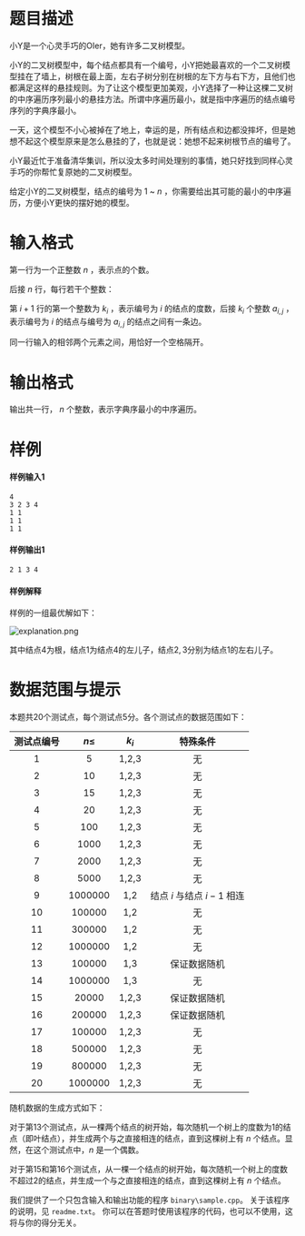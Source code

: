 
# 题目描述

小Y是一个心灵手巧的OIer，她有许多二叉树模型。

小Y的二叉树模型中，每个结点都具有一个编号，小Y把她最喜欢的一个二叉树模型挂在了墙上，树根在最上面，左右子树分别在树根的左下方与右下方，且他们也都满足这样的悬挂规则。为了让这个模型更加美观，小Y选择了一种让这棵二叉树的中序遍历序列最小的悬挂方法。所谓中序遍历最小，就是指中序遍历的结点编号序列的字典序最小。

一天，这个模型不小心被掉在了地上，幸运的是，所有结点和边都没摔坏，但是她想不起这个模型原来是怎么悬挂的了，也就是说：她想不起来树根节点的编号了。

小Y最近忙于准备清华集训，所以没太多时间处理别的事情，她只好找到同样心灵手巧的你帮忙复原她的二叉树模型。

给定小Y的二叉树模型，结点的编号为 $1$ ~ $n$ ，你需要给出其可能的最小的中序遍历，方便小Y更快的摆好她的模型。

# 输入格式

第一行为一个正整数 $n$ ，表示点的个数。

后接 $n$ 行，每行若干个整数：

第 $i+1$ 行的第一个整数为 $k_i$ ，表示编号为 $i$ 的结点的度数，后接 $k_i$ 个整数 $a_{i,j}$ ，表示编号为 $i$ 的结点与编号为 $a_{i,j}$ 的结点之间有一条边。

同一行输入的相邻两个元素之间，用恰好一个空格隔开。

# 输出格式

输出共一行， $n$ 个整数，表示字典序最小的中序遍历。

# 样例

#### 样例输入1
```plain
4
3 2 3 4
1 1
1 1
1 1
```

#### 样例输出1
```plain
2 1 3 4
```


#### 样例解释

样例的一组最优解如下：

![explanation.png](/source/loj/2324/img/aHR0cHM6Ly9pLmxvbGkubmV0LzIwMTcvMTIvMTAvNWEyYzk1NGY1ODM2NS5wbmc=.png)

其中结点$4$为根，结点$1$为结点$4$的左儿子，结点$2,3$分别为结点$1$的左右儿子。

# 数据范围与提示

本题共20个测试点，每个测试点5分。各个测试点的数据范围如下：

<!-- BEGIN: Migrated markdown table -->

| 测试点编号 | $n \le$ | $k_i$ | 特殊条件 |
|:-:|:-:|:-:|:-:|
| 1 | 5 | 1,2,3 | 无 |
| 2 | 10 | 1,2,3 | 无 |
| 3 | 15 | 1,2,3 | 无 |
| 4 | 20 | 1,2,3 | 无 |
| 5 | 100 | 1,2,3 | 无 |
| 6 | 1000 | 1,2,3 | 无 |
| 7 | 2000 | 1,2,3 | 无 |
| 8 | 5000 | 1,2,3 | 无 |
| 9 | 1000000 | 1,2 | 结点 $i$ 与结点 $i-1$ 相连 |
| 10 | 100000 | 1,2 | 无 |
| 11 | 300000 | 1,2 | 无 |
| 12 | 1000000 | 1,2 | 无 |
| 13 | 100000 | 1,3 | 保证数据随机 |
| 14 | 1000000 | 1,3 | 无 |
| 15 | 20000 | 1,2,3 | 保证数据随机 |
| 16 | 200000 | 1,2,3 | 保证数据随机 |
| 17 | 100000 | 1,2,3 | 无 |
| 18 | 500000 | 1,2,3 | 无 |
| 19 | 800000 | 1,2,3 | 无 |
| 20 | 1000000 | 1,2,3 | 无 |

<!-- Migrated from original HTML table:
<table><thead>
<tr>
<th style='text-align:center'>测试点编号</th><th style='text-align:center'>$n \le$ </th><th style='text-align:center'>$k_i$ </th><th style='text-align:center'>特殊条件</th></tr>
</thead><tbody>
<tr>
<td style='text-align:center'>1</td><td style='text-align:center'>5</td><td style='text-align:center' rowspan='8'>1,2,3</td><td style='text-align:center' rowspan='8'>无</td></tr>
<tr>
<td style='text-align:center'>2</td><td style='text-align:center'>10</td></tr>
<tr>
<td style='text-align:center'>3</td><td style='text-align:center'>15</td></tr>
<tr>
<td style='text-align:center'>4</td><td style='text-align:center'>20</td></tr>
<tr>
<td style='text-align:center'>5</td><td style='text-align:center'>100</td></tr>
<tr>
<td style='text-align:center'>6</td><td style='text-align:center'>1000</td></tr>
<tr>
<td style='text-align:center'>7</td><td style='text-align:center'>2000</td></tr>
<tr>
<td style='text-align:center'>8</td><td style='text-align:center'>5000</td></tr>
<tr>
<td style='text-align:center'>9</td><td style='text-align:center'>1000000</td><td style='text-align:center' rowspan='4'>1,2</td><td style='text-align:center'>结点 $i$ 与结点 $i-1$ 相连</td></tr>
<tr>
<td style='text-align:center'>10</td><td style='text-align:center'>100000</td><td style='text-align:center' rowspan='3'>无</td></tr>
<tr>
<td style='text-align:center'>11</td><td style='text-align:center'>300000</td></tr>
<tr>
<td style='text-align:center'>12</td><td style='text-align:center'>1000000</td></tr>
<tr>
<td style='text-align:center'>13</td><td style='text-align:center'>100000</td><td style='text-align:center' rowspan='2'>1,3</td><td style='text-align:center'>保证数据随机</td></tr>
<tr>
<td style='text-align:center'>14</td><td style='text-align:center'>1000000</td><td style='text-align:center'>无</td></tr>
<tr>
<td style='text-align:center'>15</td><td style='text-align:center'>20000</td><td style='text-align:center' rowspan='6'>1,2,3</td><td style='text-align:center' rowspan='2'>保证数据随机</td></tr>
<tr>
<td style='text-align:center'>16</td><td style='text-align:center'>200000</td></tr>
<tr>
<td style='text-align:center'>17</td><td style='text-align:center'>100000</td><td style='text-align:center' rowspan='4'>无</td></tr>
<tr>
<td style='text-align:center'>18</td><td style='text-align:center'>500000</td></tr>
<tr>
<td style='text-align:center'>19</td><td style='text-align:center'>800000</td></tr>
<tr>
<td style='text-align:center'>20</td><td style='text-align:center'>1000000</td></tr>
</tbody></table>
-->

<!-- END: Migrated markdown table -->


随机数据的生成方式如下：

对于第13个测试点，从一棵两个结点的树开始，每次随机一个树上的度数为1的结点（即叶结点），并生成两个与之直接相连的结点，直到这棵树上有 $n$ 个结点。显然，在这个测试点中，$n$ 是一个偶数。

对于第15和第16个测试点，从一棵一个结点的树开始，每次随机一个树上的度数不超过2的结点，并生成一个与之直接相连的结点，直到这棵树上有 $n$ 个结点。

我们提供了一个只包含输入和输出功能的程序 `binary\sample.cpp`。
关于该程序的说明，见 `readme.txt`。
你可以在答题时使用该程序的代码，也可以不使用，这将与你的得分无关。

